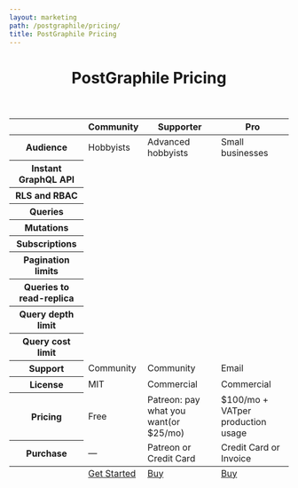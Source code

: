 ```yaml
---
layout: marketing
path: /postgraphile/pricing/
title: PostGraphile Pricing
---
```


<header class='hero simple'>
<div class='container'>
<div class='row'>
<div class='col-xs-12'>
<div class='hero-block'>

# PostGraphile Pricing

</div>
</div>
</div>
</div>
</header>

<!-- **************************************** -->

<section>
<div class='container'>

<div class='row'>
<div class='text-center col-xs-12'>

<table class='pricing-table'>
  <thead>
    <tr>
      <th></th>
      <th><span className="f3 fa fa-github" /> Community</th>
      <th>Supporter</th>
      <th>Pro</th>
    </tr>
  </thead>
  <tbody>

<tr>
  <th>Audience</th>
  <td>Hobbyists</td>
  <td>Advanced hobbyists</td>
  <td>Small businesses</td>
</tr>

<tr>
  <th>Instant GraphQL API</th>
  <td><span class='fa fa-check-circle' /></td>
  <td><span class='fa fa-check-circle' /></td>
  <td><span class='fa fa-check-circle' /></td>
</tr>

<tr>
  <th>RLS and RBAC</th>
  <td><span class='fa fa-check-circle' /></td>
  <td><span class='fa fa-check-circle' /></td>
  <td><span class='fa fa-check-circle' /></td>
</tr>

<tr>
  <th>Queries</th>
  <td><span class='fa fa-check-circle' /></td>
  <td><span class='fa fa-check-circle' /></td>
  <td><span class='fa fa-check-circle' /></td>
</tr>

<tr>
  <th>Mutations</th>
  <td><span class='fa fa-check-circle' /></td>
  <td><span class='fa fa-check-circle' /></td>
  <td><span class='fa fa-check-circle' /></td>
</tr>

<tr>
  <th>Subscriptions</th>
  <td><span class='fa fa-times-circle' /></td>
  <td><span class='fa fa-check-circle' /></td>
  <td><span class='fa fa-check-circle' /></td>
</tr>

<tr>
  <th>Pagination limits</th>
  <td><span class='fa fa-times-circle' /></td>
  <td><span class='fa fa-times-circle' /></td>
  <td><span class='fa fa-check-circle' /></td>
</tr>

<tr>
  <th>Queries to read-replica</th>
  <td><span class='fa fa-times-circle' /></td>
  <td><span class='fa fa-times-circle' /></td>
  <td><span class='fa fa-check-circle' /></td>
</tr>


<tr>
  <th>Query depth limit</th>
  <td><span class='fa fa-times-circle' /></td>
  <td><span class='fa fa-times-circle' /></td>
  <td><span class='fa fa-check-circle' /></td>
</tr>

<tr>
  <th>Query cost limit</th>
  <td><span class='fa fa-times-circle' /></td>
  <td><span class='fa fa-times-circle' /></td>
  <td><span class='fa fa-check-circle' /></td>
</tr>


<tr>
  <th>Support</th>
  <td>Community</td>
  <td>Community</td>
  <td>Email</td>
</tr>

<tr>
  <th>License</th>
  <td>MIT</td>
  <td>Commercial</td>
  <td>Commercial</td>
</tr>

<tr>
  <th>Pricing</th>
  <td>Free</td>
  <td>Patreon: pay what you want<span class='note'>(or $25/mo)</span></td>
  <td>$100/mo + VAT<span class='note'>per production usage</span></td>
</tr>

<tr>
  <th>Purchase</th>
  <td>&mdash;</td>
  <td>Patreon or Credit Card</td>
  <td>Credit Card or Invoice</td>
</tr>


  </tbody>
  <tfoot>

<tr>
  <th></th>
  <td><a class='button--outline' href='/postgraphile/introduction/'>Get Started</a></td>
  <td><a class='button--solid' href='https://store.graphile.com'>Buy <span class='fa fa-external-link-square' /></a></td>
  <td><a class='button--solid' href='https://store.graphile.com'>Buy <span class='fa fa-external-link-square' /></a></td>
</tr>

  </tfoot>

</table>

</div>
</div>

</div>
</section>
